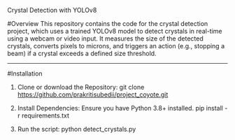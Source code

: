 Crystal Detection with YOLOv8 

#Overview
This repository contains the code for the crystal detection project, which uses a trained YOLOv8 model to detect crystals in real-time using a webcam or video input. It measures the size of the detected crystals, converts pixels to microns, and triggers an action (e.g., stopping a beam) if a crystal exceeds a defined size threshold.

---
#Installation
1. Clone or download the Repository:
   git clone https://github.com/prakritisubedii/project_coyote.git

2. Install Dependencies: Ensure you have Python 3.8+ installed.
   pip install -r requirements.txt

3. Run the script:
   python detect_crystals.py

